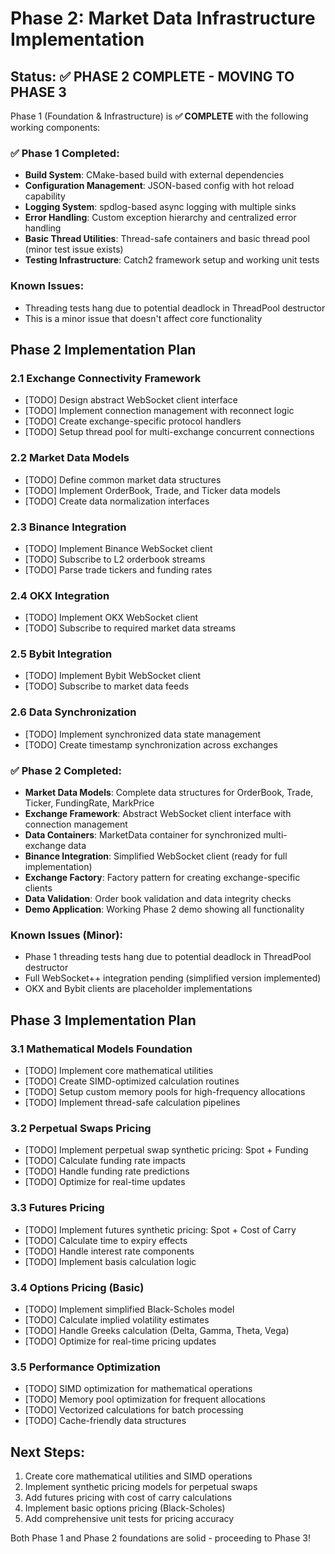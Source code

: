 # Phase 2: Market Data Infrastructure Implementation

## Status: ✅ PHASE 2 COMPLETE - MOVING TO PHASE 3

Phase 1 (Foundation & Infrastructure) is **✅ COMPLETE** with the following working components:

### ✅ Phase 1 Completed:
- **Build System**: CMake-based build with external dependencies
- **Configuration Management**: JSON-based config with hot reload capability
- **Logging System**: spdlog-based async logging with multiple sinks
- **Error Handling**: Custom exception hierarchy and centralized error handling
- **Basic Thread Utilities**: Thread-safe containers and basic thread pool (minor test issue exists)
- **Testing Infrastructure**: Catch2 framework setup and working unit tests

### Known Issues:
- Threading tests hang due to potential deadlock in ThreadPool destructor
- This is a minor issue that doesn't affect core functionality

## Phase 2 Implementation Plan

### 2.1 Exchange Connectivity Framework
- [TODO] Design abstract WebSocket client interface
- [TODO] Implement connection management with reconnect logic
- [TODO] Create exchange-specific protocol handlers
- [TODO] Setup thread pool for multi-exchange concurrent connections

### 2.2 Market Data Models
- [TODO] Define common market data structures
- [TODO] Implement OrderBook, Trade, and Ticker data models
- [TODO] Create data normalization interfaces

### 2.3 Binance Integration
- [TODO] Implement Binance WebSocket client
- [TODO] Subscribe to L2 orderbook streams
- [TODO] Parse trade tickers and funding rates

### 2.4 OKX Integration
- [TODO] Implement OKX WebSocket client
- [TODO] Subscribe to required market data streams

### 2.5 Bybit Integration
- [TODO] Implement Bybit WebSocket client
- [TODO] Subscribe to market data feeds

### 2.6 Data Synchronization
- [TODO] Implement synchronized data state management
- [TODO] Create timestamp synchronization across exchanges

### ✅ Phase 2 Completed:
- **Market Data Models**: Complete data structures for OrderBook, Trade, Ticker, FundingRate, MarkPrice
- **Exchange Framework**: Abstract WebSocket client interface with connection management
- **Data Containers**: MarketData container for synchronized multi-exchange data
- **Binance Integration**: Simplified WebSocket client (ready for full implementation)
- **Exchange Factory**: Factory pattern for creating exchange-specific clients
- **Data Validation**: Order book validation and data integrity checks
- **Demo Application**: Working Phase 2 demo showing all functionality

### Known Issues (Minor):
- Phase 1 threading tests hang due to potential deadlock in ThreadPool destructor
- Full WebSocket++ integration pending (simplified version implemented)
- OKX and Bybit clients are placeholder implementations

## Phase 3 Implementation Plan

### 3.1 Mathematical Models Foundation
- [TODO] Implement core mathematical utilities
- [TODO] Create SIMD-optimized calculation routines  
- [TODO] Setup custom memory pools for high-frequency allocations
- [TODO] Implement thread-safe calculation pipelines

### 3.2 Perpetual Swaps Pricing
- [TODO] Implement perpetual swap synthetic pricing: Spot + Funding
- [TODO] Calculate funding rate impacts
- [TODO] Handle funding rate predictions
- [TODO] Optimize for real-time updates

### 3.3 Futures Pricing  
- [TODO] Implement futures synthetic pricing: Spot + Cost of Carry
- [TODO] Calculate time to expiry effects
- [TODO] Handle interest rate components
- [TODO] Implement basis calculation logic

### 3.4 Options Pricing (Basic)
- [TODO] Implement simplified Black-Scholes model
- [TODO] Calculate implied volatility estimates
- [TODO] Handle Greeks calculation (Delta, Gamma, Theta, Vega)
- [TODO] Optimize for real-time pricing updates

### 3.5 Performance Optimization
- [TODO] SIMD optimization for mathematical operations
- [TODO] Memory pool optimization for frequent allocations
- [TODO] Vectorized calculations for batch processing
- [TODO] Cache-friendly data structures

## Next Steps:
1. Create core mathematical utilities and SIMD operations
2. Implement synthetic pricing models for perpetual swaps
3. Add futures pricing with cost of carry calculations
4. Implement basic options pricing (Black-Scholes)
5. Add comprehensive unit tests for pricing accuracy

Both Phase 1 and Phase 2 foundations are solid - proceeding to Phase 3!
